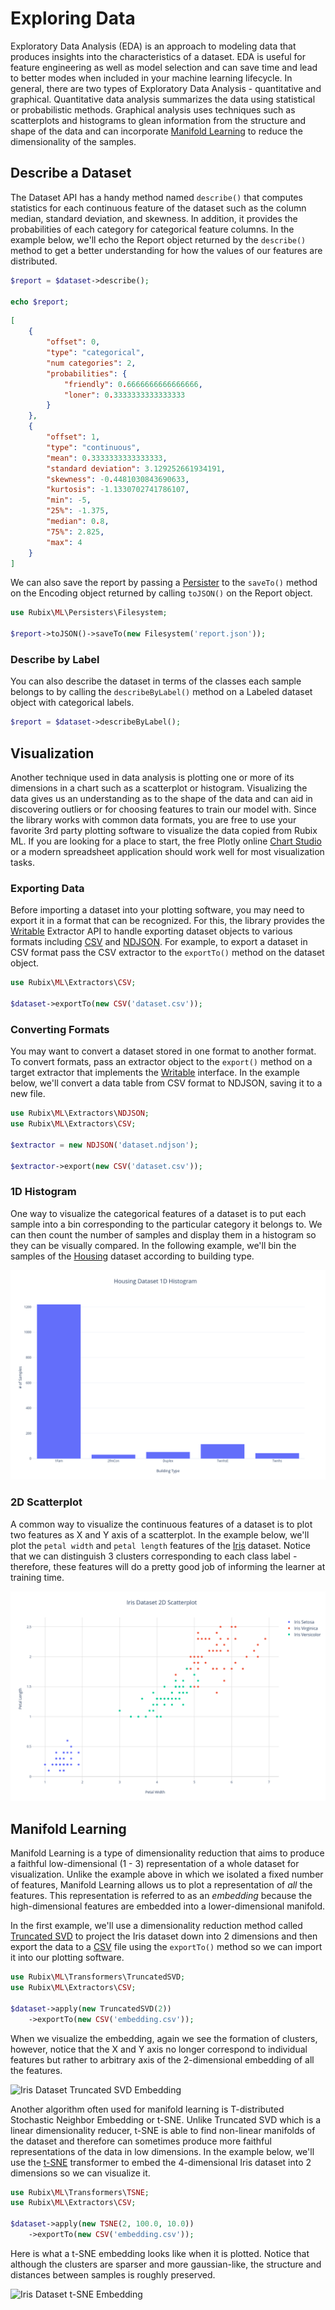 # Exploring Data
Exploratory Data Analysis (EDA) is an approach to modeling data that produces insights into the characteristics of a dataset. EDA is useful for feature engineering as well as model selection and can save time and lead to better modes when included in your machine learning lifecycle. In general, there are two types of Exploratory Data Analysis - quantitative and graphical. Quantitative data analysis summarizes the data using statistical or probabilistic methods. Graphical analysis uses techniques such as scatterplots and histograms to glean information from the structure and shape of the data and can incorporate [Manifold Learning](#manifold-learning) to reduce the dimensionality of the samples.

## Describe a Dataset
The Dataset API has a handy method named `describe()` that computes statistics for each continuous feature of the dataset such as the column median, standard deviation, and skewness. In addition, it provides the probabilities of each category for categorical feature columns. In the example below, we'll echo the Report object returned by the `describe()` method to get a better understanding for how the values of our features are distributed.

```php
$report = $dataset->describe();

echo $report;
```

```json
[
    {
        "offset": 0,
        "type": "categorical",
        "num categories": 2,
        "probabilities": {
            "friendly": 0.6666666666666666,
            "loner": 0.3333333333333333
        }
    },
    {
        "offset": 1,
        "type": "continuous",
        "mean": 0.3333333333333333,
        "standard deviation": 3.129252661934191,
        "skewness": -0.4481030843690633,
        "kurtosis": -1.1330702741786107,
        "min": -5,
        "25%": -1.375,
        "median": 0.8,
        "75%": 2.825,
        "max": 4
    }
]
```

We can also save the report by passing a [Persister](persisters/api.md) to the `saveTo()` method on the Encoding object returned by calling `toJSON()` on the Report object.

```php
use Rubix\ML\Persisters\Filesystem;

$report->toJSON()->saveTo(new Filesystem('report.json'));
```

### Describe by Label
You can also describe the dataset in terms of the classes each sample belongs to by calling the `describeByLabel()` method on a Labeled dataset object with categorical labels.

```php
$report = $dataset->describeByLabel();
```

## Visualization
Another technique used in data analysis is plotting one or more of its dimensions in a chart such as a scatterplot or histogram. Visualizing the data gives us an understanding as to the shape of the data and can aid in discovering outliers or for choosing features to train our model with. Since the library works with common data formats, you are free to use your favorite 3rd party plotting software to visualize the data copied from Rubix ML. If you are looking for a place to start, the free Plotly online [Chart Studio](https://plotly.com/chart-studio/) or a modern spreadsheet application should work well for most visualization tasks.

### Exporting Data
Before importing a dataset into your plotting software, you may need to export it in a format that can be recognized. For this, the library provides the [Writable](extractors/api.md) Extractor API to handle exporting dataset objects to various formats including [CSV](extractors/csv.md) and [NDJSON](extractors/ndjson.md). For example, to export a dataset in CSV format pass the CSV extractor to the `exportTo()` method on the dataset object.

```php
use Rubix\ML\Extractors\CSV;

$dataset->exportTo(new CSV('dataset.csv'));
```

### Converting Formats
You may want to convert a dataset stored in one format to another format. To convert formats, pass an extractor object to the `export()` method on a target extractor that implements the [Writable](extractors/api.md) interface. In the example below, we'll convert a data table from CSV format to NDJSON, saving it to a new file.

```php
use Rubix\ML\Extractors\NDJSON;
use Rubix\ML\Extractors\CSV;

$extractor = new NDJSON('dataset.ndjson');

$extractor->export(new CSV('dataset.csv'));
```

### 1D Histogram
One way to visualize the categorical features of a dataset is to put each sample into a bin corresponding to the particular category it belongs to. We can then count the number of samples and display them in a histogram so they can be visually compared. In the following example, we'll bin the samples of the [Housing](https://github.com/RubixML/Housing) dataset according to building type.

![Housing Dataset 1D Histogram](https://github.com/RubixML/ML/blob/master/docs/images/housing-dataset-1d-histogram.png?raw=true)

### 2D Scatterplot
A common way to visualize the continuous features of a dataset is to plot two features as X and Y axis of a scatterplot. In the example below, we'll plot the `petal width` and `petal length` features of the [Iris](https://github.com/RubixML/Iris) dataset. Notice that we can distinguish 3 clusters corresponding to each class label - therefore, these features will do a pretty good job of informing the learner at training time.

![Iris Dataset 2D Scatterplot](https://github.com/RubixML/ML/blob/master/docs/images/iris-dataset-2d-scatterplot.png?raw=true)

## Manifold Learning
Manifold Learning is a type of dimensionality reduction that aims to produce a faithful low-dimensional (1 - 3) representation of a whole dataset for visualization. Unlike the example above in which we isolated a fixed number of features, Manifold Learning allows us to plot a representation of *all* the features. This representation is referred to as an *embedding* because the high-dimensional features are embedded into a lower-dimensional manifold.

In the first example, we'll use a dimensionality reduction method called [Truncated SVD](transformers/truncated-svd.md) to project the Iris dataset down into 2 dimensions and then export the data to a [CSV](extractors/csv.md) file using the `exportTo()` method so we can import it into our plotting software.

```php
use Rubix\ML\Transformers\TruncatedSVD;
use Rubix\ML\Extractors\CSV;

$dataset->apply(new TruncatedSVD(2))
    ->exportTo(new CSV('embedding.csv'));
```

When we visualize the embedding, again we see the formation of clusters, however, notice that the X and Y axis no longer correspond to individual features but rather to arbitrary axis of the 2-dimensional embedding of all the features.

![Iris Dataset Truncated SVD Embedding](https://github.com/RubixML/ML/blob/master/docs/images/iris-dataset-truncated-svd-embedding.png?raw=true)

Another algorithm often used for manifold learning is T-distributed Stochastic Neighbor Embedding or t-SNE. Unlike Truncated SVD which is a linear dimensionality reducer, t-SNE is able to find non-linear manifolds of the dataset and therefore can sometimes produce more faithful representations of the data in low dimensions. In the example below, we'll use the [t-SNE](transformers/t-sne.md) transformer to embed the 4-dimensional Iris dataset into 2 dimensions so we can visualize it.

```php
use Rubix\ML\Transformers\TSNE;
use Rubix\ML\Extractors\CSV;

$dataset->apply(new TSNE(2, 100.0, 10.0))
    ->exportTo(new CSV('embedding.csv'));
```

Here is what a t-SNE embedding looks like when it is plotted. Notice that although the clusters are sparser and more gaussian-like, the structure and distances between samples is roughly preserved.

![Iris Dataset t-SNE Embedding](https://github.com/RubixML/ML/blob/master/docs/images/iris-dataset-t-sne-embedding.png?raw=true)
